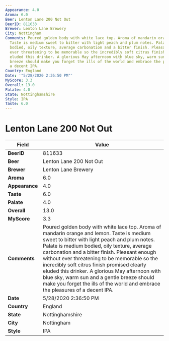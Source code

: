 ```yaml
---
Appearance: 4.0
Aroma: 6.0
Beer: Lenton Lane 200 Not Out
BeerID: 811633
Brewer: Lenton Lane Brewery
City: Nottingham
Comments: Poured golden body with white lace top. Aroma of mandarin orange and lemon.
  Taste is medium sweet to bitter with light peach and plum notes. Palate is medium
  bodied, oily texture, average carbonation and a bitter finish. Pleasant enough without
  ever threatening to be memorable so the incredibly soft citrus finish promised clearly
  eluded this drinker. A glorious May afternoon with blue sky, warm sun and a gentle
  breeze should make you forget the ills of the world and embrace the pleasures of
  a decent IPA.
Country: England
Date: '"5/28/2020 2:36:50 PM"'
MyScore: 3.3
Overall: 13.0
Palate: 4.0
State: Nottinghamshire
Style: IPA
Taste: 6.0
---
```


# Lenton Lane 200 Not Out

| Field         | Value |
|---------------|-------|
| **BeerID** | 811633 |
| **Beer** | Lenton Lane 200 Not Out |
| **Brewer** | Lenton Lane Brewery |
| **Aroma** | 6.0 |
| **Appearance** | 4.0 |
| **Taste** | 6.0 |
| **Palate** | 4.0 |
| **Overall** | 13.0 |
| **MyScore** | 3.3 |
| **Comments** | Poured golden body with white lace top. Aroma of mandarin orange and lemon. Taste is medium sweet to bitter with light peach and plum notes. Palate is medium bodied, oily texture, average carbonation and a bitter finish. Pleasant enough without ever threatening to be memorable so the incredibly soft citrus finish promised clearly eluded this drinker. A glorious May afternoon with blue sky, warm sun and a gentle breeze should make you forget the ills of the world and embrace the pleasures of a decent IPA. |
| **Date** | 5/28/2020 2:36:50 PM |
| **Country** | England |
| **State** | Nottinghamshire |
| **City** | Nottingham |
| **Style** | IPA |
